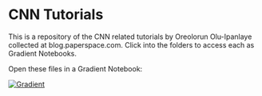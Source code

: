 # CNN Tutorials

This is a repository of the CNN related tutorials by Oreolorun Olu-Ipanlaye collected at blog.paperspace.com. Click into the folders to access each as Gradient Notebooks.

Open these files in a Gradient Notebook:

[![Gradient](https://assets.paperspace.io/img/gradient-badge.svg)](https://console.paperspace.com/github/gradient-ai/cnn-tutorials?machine=Free-GPU)
